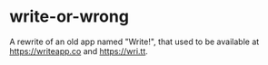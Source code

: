 # write-or-wrong

A rewrite of an old app named "Write!", that used to be available at https://writeapp.co and https://wri.tt.
